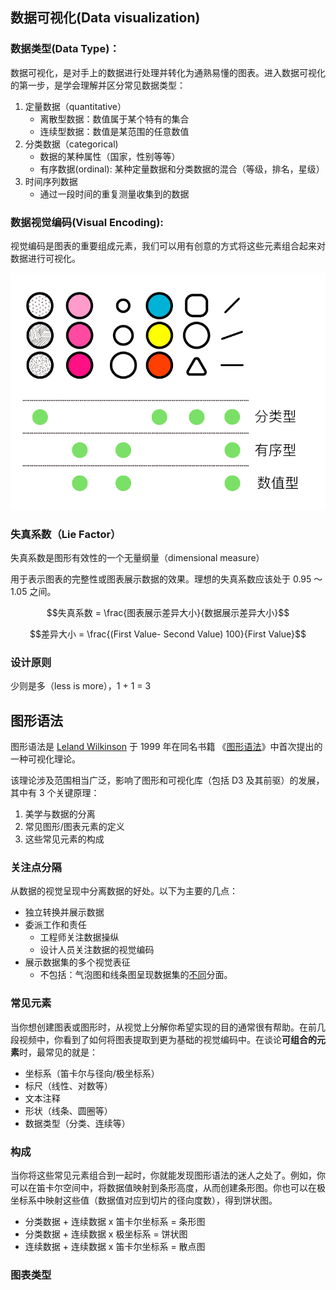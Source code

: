 ## 数据可视化(Data visualization)

### 数据类型(Data Type)：

数据可视化，是对手上的数据进行处理并转化为通熟易懂的图表。进入数据可视化的第一步，是学会理解并区分常见数据类型：

1. 定量数据（quantitative）
   * 离散型数据：数值属于某个特有的集合
   * 连续型数据：数值是某范围的任意数值
2. 分类数据（categorical)
   * 数据的某种属性（国家，性别等等）
   * 有序数据(ordinal): 某种定量数据和分类数据的混合（等级，排名，星级）
3. 时间序列数据
   * 通过一段时间的重复测量收集到的数据


### 数据视觉编码(Visual Encoding):

视觉编码是图表的重要组成元素，我们可以用有创意的方式将这些元素组合起来对数据进行可视化。



![画板 1](https://raw.githubusercontent.com/suxin1/blog/master/assets/front_end/visual_code.png)

### 失真系数（Lie Factor）

失真系数是图形有效性的一个无量纲量（dimensional measure）

用于表示图表的完整性或图表展示数据的效果。理想的失真系数应该处于 0.95 ～ 1.05 之间。

$$失真系数 = \frac{图表展示差异大小}{数据展示差异大小}$$

$$差异大小 = \frac{(First Value- Second Value) 100}{First Value}$$



### 设计原则

少则是多（less is more），1 + 1 = 3



## 图形语法

图形语法是 [Leland Wilkinson](http://en.wikipedia.org/wiki/Leland_Wilkinson) 于 1999 年在同名书籍 《[图形语法](http://www.springer.com/statistics/computational+statistics/book/978-0-387-24544-7)》中首次提出的一种可视化理论。

该理论涉及范围相当广泛，影响了图形和可视化库（包括 D3 及其前驱）的发展，其中有 3 个关键原理：

1. 美学与数据的分离
2. 常见图形/图表元素的定义
3. 这些常见元素的构成



### 关注点分隔

从数据的视觉呈现中分离数据的好处。以下为主要的几点：

* 独立转换并展示数据
* 委派工作和责任
  * 工程师关注数据操纵
  * 设计人员关注数据的视觉编码
* 展示数据集的多个视觉表征
  * 不包括：气泡图和线条图呈现数据集的[不同](http://dc-js.github.io/dc.js/)分面。



### 常见元素

当你想创建图表或图形时，从视觉上分解你希望实现的目的通常很有帮助。在前几段视频中，你看到了如何将图表提取到更为基础的视觉编码中。在谈论**可组合的元素**时，最常见的就是：

- 坐标系（笛卡尔与径向/极坐标系）
- 标尺（线性、对数等）
- 文本注释
- 形状（线条、圆圈等）
- 数据类型（分类、连续等）



### 构成

当你将这些常见元素组合到一起时，你就能发现图形语法的迷人之处了。例如，你可以在笛卡尔空间中，将数据值映射到条形高度，从而创建条形图。你也可以在极坐标系中映射这些值（数据值对应到切片的径向度数），得到饼状图。

- 分类数据 + 连续数据 x 笛卡尔坐标系 = 条形图
- 分类数据 + 连续数据 x 极坐标系 = 饼状图
- 连续数据 + 连续数据 x 笛卡尔坐标系 = 散点图

### 图表类型



 